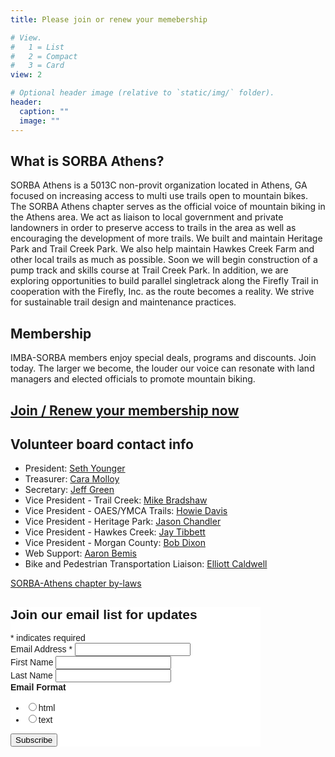 ```yaml
---
title: Please join or renew your memebership

# View.
#   1 = List
#   2 = Compact
#   3 = Card
view: 2

# Optional header image (relative to `static/img/` folder).
header:
  caption: ""
  image: ""
---
```


## What is SORBA Athens?

SORBA Athens is a 5013C non-provit organization located in Athens, GA focused on increasing access to multi use trails open to mountain bikes. The SORBA Athens chapter serves as the official voice of mountain biking in the Athens area. We act as liaison to local government and private landowners in order to preserve access to trails in the area as well as encouraging the development of more trails. We built and maintain Heritage Park and Trail Creek Park. We also help maintain Hawkes Creek Farm and other local trails as much as possible. Soon we will begin construction of a pump track and skills course at Trail Creek Park. In addition, we are exploring opportunities to build parallel singletrack along the Firefly Trail in cooperation with the Firefly, Inc. as the route becomes a reality. We strive for sustainable trail design and maintenance practices.

## Membership

IMBA-SORBA members enjoy special deals, programs and discounts. Join today. The larger we become, the louder our voice can resonate with land managers and elected officials to promote mountain biking.

## [Join / Renew your membership now](https://www.imba.com/join/chapter/sorba-athens)

## Volunteer board contact info

+ President: [Seth Younger](mailto:sethyounger.sorbaathens@gmail.com)
+ Treasurer: [Cara Molloy](mailto:carasmolloy@gmail.com)
+ Secretary: [Jeff Green](mailto:jeffeyro23@gmail.com)
+ Vice President - Trail Creek: [Mike Bradshaw](mailto:bradmikeshaw@gmail.com)
+ Vice President - OAES/YMCA Trails: [Howie Davis](mailto:howied22@hotmail.com)
+ Vice President - Heritage Park: [Jason Chandler](mailto:jasonmchandler@gmail.com)
+ Vice President - Hawkes Creek: [Jay Tibbett](mailto:J30683@yahoo.com)
+ Vice President - Morgan County: [Bob Dixon](mailto:bob@bobdickson.com)
+ Web Support: [Aaron Bemis](mailto:aaronbemis.sorbaathens@gmail.com)
+ Bike and Pedestrian Transportation Liaison: [Elliott Caldwell](mailto:elliott@georgiabikes.org)

[SORBA-Athens chapter by-laws](https://drive.google.com/open?id=0B5QZ0V1JvV7sZGdKeHdzX1FQeEU)

<!-- Begin Mailchimp Signup Form -->
<link href="//cdn-images.mailchimp.com/embedcode/classic-10_7.css" rel="stylesheet" type="text/css">
<style type="text/css">
	#mc_embed_signup{background:#fff; clear:left; font:14px Helvetica,Arial,sans-serif;  width:400px;}
	/* Add your own Mailchimp form style overrides in your site stylesheet or in this style block.
	   We recommend moving this block and the preceding CSS link to the HEAD of your HTML file. */
</style>
<div id="mc_embed_signup">
<form action="https://sorbaathens.us5.list-manage.com/subscribe/post?u=adbf66178de23b42a91c79ff8&amp;id=4bfd6b22b6" method="post" id="mc-embedded-subscribe-form" name="mc-embedded-subscribe-form" class="validate" target="_blank" novalidate>
    <div id="mc_embed_signup_scroll">
	<h2>Join our email list for updates</h2>
<div class="indicates-required"><span class="asterisk">*</span> indicates required</div>
<div class="mc-field-group">
	<label for="mce-EMAIL">Email Address  <span class="asterisk">*</span>
</label>
	<input type="email" value="" name="EMAIL" class="required email" id="mce-EMAIL">
</div>
<div class="mc-field-group">
	<label for="mce-FNAME">First Name </label>
	<input type="text" value="" name="FNAME" class="" id="mce-FNAME">
</div>
<div class="mc-field-group">
	<label for="mce-LNAME">Last Name </label>
	<input type="text" value="" name="LNAME" class="" id="mce-LNAME">
</div>
<div class="mc-field-group input-group">
    <strong>Email Format </strong>
    <ul><li><input type="radio" value="html" name="EMAILTYPE" id="mce-EMAILTYPE-0"><label for="mce-EMAILTYPE-0">html</label></li>
<li><input type="radio" value="text" name="EMAILTYPE" id="mce-EMAILTYPE-1"><label for="mce-EMAILTYPE-1">text</label></li>
</ul>
</div>
	<div id="mce-responses" class="clear">
		<div class="response" id="mce-error-response" style="display:none"></div>
		<div class="response" id="mce-success-response" style="display:none"></div>
	</div>    <!-- real people should not fill this in and expect good things - do not remove this or risk form bot signups-->
    <div style="position: absolute; left: -5000px;" aria-hidden="true"><input type="text" name="b_adbf66178de23b42a91c79ff8_4bfd6b22b6" tabindex="-1" value=""></div>
    <div class="clear"><input type="submit" value="Subscribe" name="subscribe" id="mc-embedded-subscribe" class="button"></div>
    </div>
</form>
</div>
<script type='text/javascript' src='//s3.amazonaws.com/downloads.mailchimp.com/js/mc-validate.js'></script><script type='text/javascript'>(function($) {window.fnames = new Array(); window.ftypes = new Array();fnames[0]='EMAIL';ftypes[0]='email';fnames[1]='FNAME';ftypes[1]='text';fnames[2]='LNAME';ftypes[2]='text';}(jQuery));var $mcj = jQuery.noConflict(true);</script>
<!--End mc_embed_signup-->

